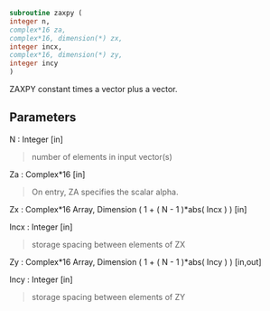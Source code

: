 ```fortran  
subroutine zaxpy (  
integer n,  
complex*16 za,  
complex*16, dimension(*) zx,  
integer incx,  
complex*16, dimension(*) zy,  
integer incy  
)  
```  
  
ZAXPY constant times a vector plus a vector.  
  
## Parameters  
N : Integer [in]  
> number of elements in input vector(s)  
  
Za : Complex*16 [in]  
> On entry, ZA specifies the scalar alpha.  
  
Zx : Complex*16 Array, Dimension ( 1 + ( N - 1 )*abs( Incx ) ) [in]  
  
Incx : Integer [in]  
> storage spacing between elements of ZX  
  
Zy : Complex*16 Array, Dimension ( 1 + ( N - 1 )*abs( Incy ) ) [in,out]  
  
Incy : Integer [in]  
> storage spacing between elements of ZY  
  
